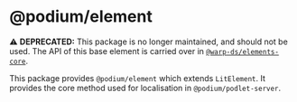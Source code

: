# @podium/element

:warning: **DEPRECATED:** This package is no longer maintained, and should not be used.
The API of this base element is carried over in [`@warp-ds/elements-core`](https://github.com/warp-ds/warp-element/pull/6).

This package provides `@podium/element` which extends `LitElement`. It provides the core method used for localisation in `@podium/podlet-server`.
